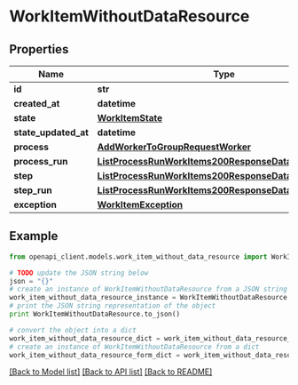 # WorkItemWithoutDataResource


## Properties
Name | Type | Description | Notes
------------ | ------------- | ------------- | -------------
**id** | **str** |  | 
**created_at** | **datetime** |  | 
**state** | [**WorkItemState**](WorkItemState.md) |  | 
**state_updated_at** | **datetime** |  | 
**process** | [**AddWorkerToGroupRequestWorker**](AddWorkerToGroupRequestWorker.md) |  | 
**process_run** | [**ListProcessRunWorkItems200ResponseDataInnerStepRun**](ListProcessRunWorkItems200ResponseDataInnerStepRun.md) |  | 
**step** | [**ListProcessRunWorkItems200ResponseDataInnerStepRun**](ListProcessRunWorkItems200ResponseDataInnerStepRun.md) |  | 
**step_run** | [**ListProcessRunWorkItems200ResponseDataInnerStepRun**](ListProcessRunWorkItems200ResponseDataInnerStepRun.md) |  | 
**exception** | [**WorkItemException**](WorkItemException.md) |  | 

## Example

```python
from openapi_client.models.work_item_without_data_resource import WorkItemWithoutDataResource

# TODO update the JSON string below
json = "{}"
# create an instance of WorkItemWithoutDataResource from a JSON string
work_item_without_data_resource_instance = WorkItemWithoutDataResource.from_json(json)
# print the JSON string representation of the object
print WorkItemWithoutDataResource.to_json()

# convert the object into a dict
work_item_without_data_resource_dict = work_item_without_data_resource_instance.to_dict()
# create an instance of WorkItemWithoutDataResource from a dict
work_item_without_data_resource_form_dict = work_item_without_data_resource.from_dict(work_item_without_data_resource_dict)
```
[[Back to Model list]](../README.md#documentation-for-models) [[Back to API list]](../README.md#documentation-for-api-endpoints) [[Back to README]](../README.md)


